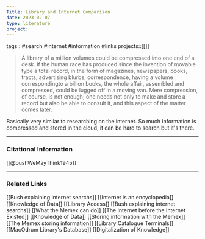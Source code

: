 ```yaml
---
Title: Library and Internet Comparison
date: 2023-02-07
type: literature
project:
---
```

tags:: #search #internet #information #links
projects::[[]]

> A library of a million volumes could be compressed into one end of a desk. If the human race has produced since the invention of movable type a total record, in the form of magazines, newspapers, books, tracts, advertising blurbs, correspondence, having a volume correspondingto a billion books, the whole affair, assembled and compressed, could be lugged off in a moving van. Mere compression, of course, is not enough; one needs not only to make and store a record but also be able to consult it, and this aspect of the matter comes later.

Basically very similar to researching on the internet. So much information is compressed and stored in the cloud, it can be hard to search but it's there.

---
### Citational Information

[[@bushWeMayThink1945]]

---

### Related Links

[[Bush explaining internet searchs]]
[[Internet is an encyclopedia]]
[[Knowledge of Data]]
[[Library Access]]
[[Bush explaining internet searchs]]
[[What the Memex can do]]
[[The Internet before the Internet Existed]]
[[Knowledge of Data]]
[[Storing information with the Memex]]
[[The Memex storing information]]
[[Library Catalogue Terminals]]
[[MacOdrum Library's Database]]
[[Digitalization of Knowledge]]